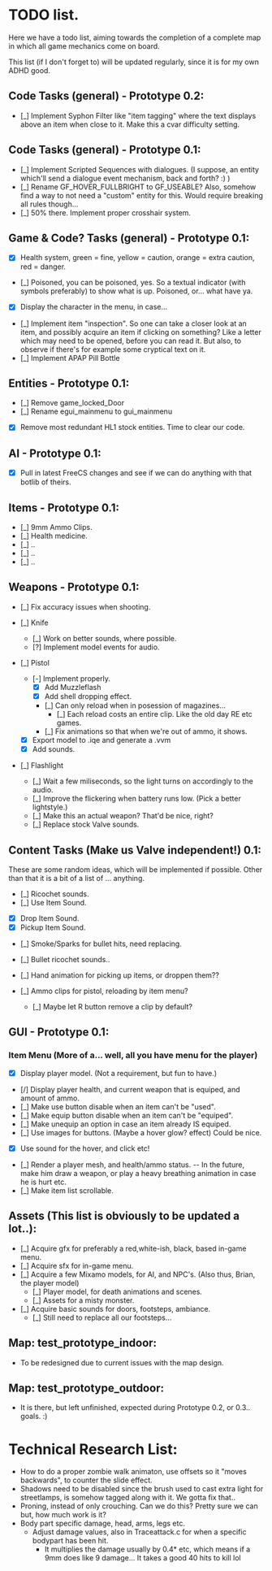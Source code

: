 # TODO list.
Here we have a todo list, aiming towards the completion of a complete map
in which all game mechanics come on board.

This list (if I don't forget to) will be updated regularly, since it is for
my own ADHD good.

## Code Tasks (general) - Prototype 0.2:
- [_] Implement Syphon Filter like "item tagging" where the text displays above an item when close to it. Make this a cvar difficulty setting.

## Code Tasks (general) - Prototype 0.1:
- [_] Implement Scripted Sequences with dialogues. (I suppose, an entity which'll send a dialogue event mechanism, back and forth? :) )
- [_] Rename GF_HOVER_FULLBRIGHT to GF_USEABLE? Also, somehow find a way to not need a "custom" entity for this. Would require breaking all rules though...
- [_] 50% there. Implement proper crosshair system.

## Game & Code? Tasks (general) - Prototype 0.1:
- [X] Health system, green = fine, yellow = caution, orange = extra caution, red = danger.
- [_] Poisoned, you can be poisoned, yes. So a textual indicator (with symbols preferably) to show what is up. Poisoned, or... what have ya.
- [X] Display the character in the menu, in case...
- [_] Implement item "inspection". So one can take a closer look at an item, and possibly acquire an item if clicking on something? 
      Like a letter which may need to be opened, before you can read it. But also, to observe if there's for example some cryptical text on it.
- [_] Implement APAP Pill Bottle

## Entities - Prototype 0.1:
- [_] Remove game_locked_Door
- [_] Rename egui_mainmenu to gui_mainmenu
- [X] Remove most redundant HL1 stock entities. Time to clear our code.

## AI - Prototype 0.1:
- [X] Pull in latest FreeCS changes and see if we can do anything with that botlib of theirs.


## Items - Prototype 0.1:
- [_] 9mm Ammo Clips.
- [_] Health medicine.
- [_] ..
- [_] ..
- [_] ..

## Weapons - Prototype 0.1:
- [_] Fix accuracy issues when shooting.

- [_] Knife
  - [_] Work on better sounds, where possible.
  - [?] Implement model events for audio.

- [_] Pistol
  - [-] Implement properly.
    - [X] Add Muzzleflash
    - [X] Add shell dropping effect.
    - [_] Can only reload when in posession of magazines... 
      - [_] Each reload costs an entire clip. Like the old day RE etc games.
    - [_] Fix animations so that when we're out of ammo, it shows.
  - [X] Export model to .iqe and generate a .vvm
  - [X] Add sounds.

- [_] Flashlight
  - [_] Wait a few miliseconds, so the light turns on accordingly to the audio.
  - [_] Improve the flickering when battery runs low. (Pick a better lightstyle.)
  - [_] Make this an actual weapon? That'd be nice, right?
  - [_] Replace stock Valve sounds.

## Content Tasks (Make us Valve independent!) 0.1:
These are some random ideas, which will be implemented if possible.
Other than that it is a bit of a list of ... anything.
- [_] Ricochet sounds.
- [_] Use Item Sound.
- [X] Drop Item Sound.
- [X] Pickup Item Sound.
- [_] Smoke/Sparks for bullet hits, need replacing.
- [_] Bullet ricochet sounds..
- [_] Hand animation for picking up items, or droppen them??

- [_] Ammo clips for pistol, reloading by item menu?
  - [_] Maybe let R button remove a clip by default?

## GUI - Prototype 0.1:
### Item Menu (More of a... well, all you have menu for the player)
- [X] Display player model. (Not a requirement, but fun to have.)
- [/] Display player health, and current weapon that is equiped, and amount of ammo.
- [_] Make use button disable when an item can't be "used".
- [_] Make equip button disable when an item can't be "equiped".
- [_] Make unequip an option in case an item already IS equiped.
- [_] Use images for buttons. (Maybe a hover glow? effect) Could be nice.
- [X] Use sound for the hover, and click etc!
- [_] Render a player mesh, and health/ammo status.
    -- In the future, make him draw a weapon, or play a heavy breathing animation in case he is hurt etc.
- [_] Make item list scrollable.

## Assets (This list is obviously to be updated a lot..):
- [_] Acquire gfx for preferably a red,white-ish, black, based in-game menu.
- [_] Acquire sfx for in-game menu.
- [_] Acquire a few Mixamo models, for AI, and NPC's. (Also thus, Brian, the player model)
  - [_] Player model, for death animations and scenes.
  - [_] Assets for a misty monster.
- [_] Acquire basic sounds for doors, footsteps, ambiance.
  - [_] Still need to replace all our footsteps...

## Map: test_prototype_indoor:
- To be redesigned due to current issues with the map design.

## Map: test_prototype_outdoor:
- It is there, but left unfinished, expected during Prototype 0.2, or 0.3.. goals. :)

# Technical Research List:
- How to do a proper zombie walk animaton, use offsets so it "moves backwards", to counter the slide effect.
- Shadows need to be disabled since the brush used to cast extra light for streetlamps, is somehow tagged along with it.
  We gotta fix that..
- Proning, instead of only crouching. Can we do this? Pretty sure we can but, how much work is it?
- Body part specific damage, head, arms, legs etc.
  - Adjust damage values, also in Traceattack.c for when a specific bodypart has been hit.
    - It multiplies the damage usually by 0.4* etc, which means if a 9mm does like 9 damage... It takes a good 40 hits to kill lol

